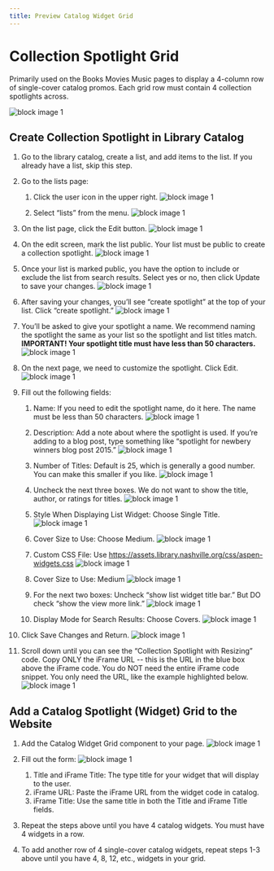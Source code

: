 ```yaml
---
title: Preview Catalog Widget Grid
---
```


# Collection Spotlight Grid

Primarily used on the Books Movies Music pages to display a 4-column row of single-cover catalog promos. Each grid row must contain 4 collection spotlights across.

![block image 1](../../img/catalog-widget-grid-1.png)

## Create Collection Spotlight in Library Catalog

1. Go to the library catalog, create a list, and add items to the list. If you already have a list, skip this step.

1. Go to the lists page:

      1. Click the user icon in the upper right.
      ![block image 1](../../img/catalog-widget-2.png)

      1. Select “lists” from the menu.
      ![block image 1](../../img/catalog-widget-3.png)

1. On the list page, click the Edit button.
![block image 1](../../img/catalog-widget-4.png)

1. On the edit screen, mark the list public. Your list must be public to create a collection spotlight.
![block image 1](../../img/catalog-widget-5.png)

1. Once your list is marked public, you have the option to include or exclude the list from search results. Select yes or no, then click Update to save your changes.
![block image 1](../../img//img/catalog-widget-6.png)

1. After saving your changes, you’ll see “create spotlight” at the top of your list. Click “create spotlight.”
![block image 1](../../img/catalog-widget-7.png)

1. You’ll be asked to give your spotlight a name. We recommend naming the spotlight the same as your list so the spotlight and list titles match. **IMPORTANT! Your spotlight title must have less than 50 characters.**
![block image 1](../../img/catalog-widget-8.png)

1. On the next page, we need to customize the spotlight. Click Edit.
![block image 1](../../img/catalog-widget-9.png)

1. Fill out the following fields:
      1. Name: If you need to edit the spotlight name, do it here. The name must be less than 50 characters.
      ![block image 1](../../img/catalog-widget-10.png)

      1. Description: Add a note about where the spotlight is used. If you’re adding to a blog post, type something like “spotlight for newbery winners blog post 2015.”
      ![block image 1](../../img/catalog-widget-11.png)

      1. Number of Titles: Default is 25, which is generally a good number. You can make this smaller if you like.
      ![block image 1](../../img/catalog-widget-12.png)

      1. Uncheck the next three boxes. We do not want to show the title, author, or ratings for titles.
      ![block image 1](../../img/catalog-widget-13.png)

      1. Style When Displaying List Widget: Choose Single Title.
      ![block image 1](../../img/catalog-widget-grid-3.png)

      1. Cover Size to Use: Choose Medium.
      ![block image 1](../../img/catalog-widget-15.png)

      1. Custom CSS File: Use https://assets.library.nashville.org/css/aspen-widgets.css
      ![block image 1](../../img/catalog-widget-16.png)

      1. Cover Size to Use: Medium
      ![block image 1](../../img/catalog-widget-17.png)

      1. For the next two boxes: Uncheck “show list widget title bar.” But DO check “show the view more link.”
      ![block image 1](../../img/catalog-widget-18.png)

      1. Display Mode for Search Results: Choose Covers.
      ![block image 1](../../img/catalog-widget-19.png)

1. Click Save Changes and Return.
![block image 1](../../img/catalog-widget-21.png)

1. Scroll down until you can see the “Collection Spotlight with Resizing” code. Copy ONLY the iFrame URL -- this is the URL in the blue box above the iFrame code. You do NOT need the entire iFrame code snippet. You only need the URL, like the example highlighted below.
![block image 1](../../img/catalog-widget-20.png)

## Add a Catalog Spotlight (Widget) Grid to the Website

1. Add the Catalog Widget Grid component to your page.
![block image 1](../../img/catalog-widget-grid-1.png)

1. Fill out the form:
![block image 1](../../img/catalog-widget-22.png)
      1. Title and iFrame Title: The type title for your widget that will display to the user.
      1. iFrame URL: Paste the iFrame URL from the widget code in catalog.
      1. iFrame Title: Use the same title in both the Title and iFrame Title fields.

1. Repeat the steps above until you have 4 catalog widgets. You must have 4 widgets in a row.

1. To add another row of 4 single-cover catalog widgets, repeat steps 1-3 above until you have 4, 8, 12, etc., widgets in your grid.
